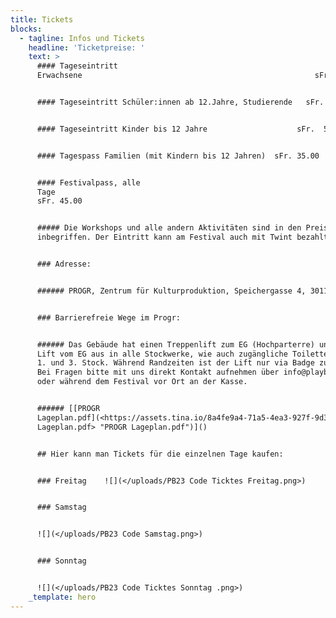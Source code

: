 ```yaml
---
title: Tickets
blocks:
  - tagline: Infos und Tickets
    headline: 'Ticketpreise: '
    text: >
      #### Tageseintritt
      Erwachsene                                                    sFr. 20.00


      #### Tageseintritt Schüler:innen ab 12.Jahre, Studierende   sFr. 15.00


      #### Tageseintritt Kinder bis 12 Jahre                    sFr.  5.00


      #### Tagespass Familien (mit Kindern bis 12 Jahren)  sFr. 35.00


      #### Festivalpass, alle
      Tage                                                                       
      sFr. 45.00


      ##### Die Workshops und alle andern Aktivitäten sind in den Preisen
      inbegriffen. Der Eintritt kann am Festival auch mit Twint bezahlt werden.


      ### Adresse:


      ###### PROGR, Zentrum für Kulturproduktion, Speichergasse 4, 3011 Bern


      ### Barrierefreie Wege im Progr:


      ###### Das Gebäude hat einen Treppenlift zum EG (Hochparterre) und einen
      Lift vom EG aus in alle Stockwerke, wie auch zugängliche Toiletten im EG,
      1. und 3. Stock. Während Randzeiten ist der Lift nur via Badge zugänglich.
      Bei Fragen bitte mit uns direkt Kontakt aufnehmen über info@playbern.ch
      oder während dem Festival vor Ort an der Kasse.


      ###### [[PROGR
      Lageplan.pdf](<https://assets.tina.io/8a4fe9a4-71a5-4ea3-927f-9d3205475687/2023/PROGR
      Lageplan.pdf> "PROGR Lageplan.pdf")]()


      ## Hier kann man Tickets für die einzelnen Tage kaufen:


      ### Freitag    ![](</uploads/PB23 Code Ticktes Freitag.png>)


      ### Samstag


      ![](</uploads/PB23 Code Samstag.png>)


      ### Sonntag


      ![](</uploads/PB23 Code Ticktes Sonntag .png>)
    _template: hero
---
```











































